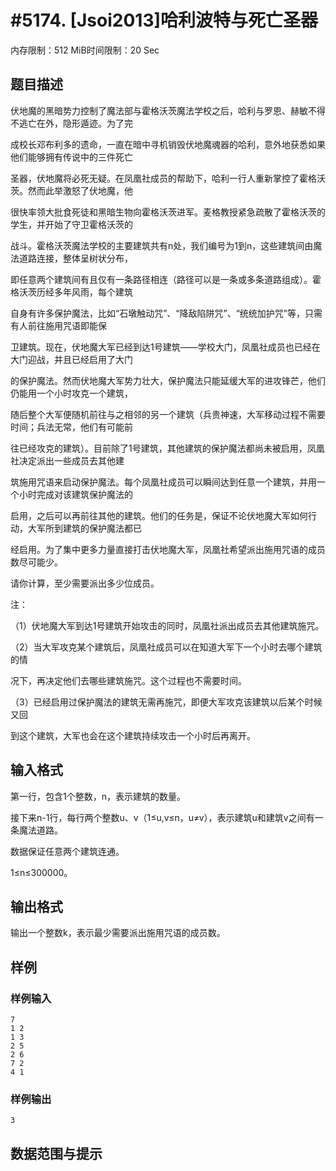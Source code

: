 # #5174. [Jsoi2013]哈利波特与死亡圣器

内存限制：512 MiB时间限制：20 Sec

## 题目描述

伏地魔的黑暗势力控制了魔法部与霍格沃茨魔法学校之后，哈利与罗恩、赫敏不得不逃亡在外，隐形遁迹。为了完

成校长邓布利多的遗命，一直在暗中寻机销毁伏地魔魂器的哈利，意外地获悉如果他们能够拥有传说中的三件死亡

圣器，伏地魔将必死无疑。在凤凰社成员的帮助下，哈利一行人重新掌控了霍格沃茨。然而此举激怒了伏地魔，他

很快率领大批食死徒和黑暗生物向霍格沃茨进军。麦格教授紧急疏散了霍格沃茨的学生，并开始了守卫霍格沃茨的

战斗。霍格沃茨魔法学校的主要建筑共有n处，我们编号为1到n，这些建筑间由魔法道路连接，整体呈树状分布，

即任意两个建筑间有且仅有一条路径相连（路径可以是一条或多条道路组成）。霍格沃茨历经多年风雨，每个建筑

自身有许多保护魔法，比如&ldquo;石墩触动咒&rdquo;、&ldquo;降敌陷阱咒&rdquo;、&ldquo;统统加护咒&rdquo;等，只需有人前往施用咒语即能保

卫建筑。现在，伏地魔大军已经到达1号建筑&mdash;&mdash;学校大门，凤凰社成员也已经在大门迎战，并且已经启用了大门

的保护魔法。然而伏地魔大军势力壮大，保护魔法只能延缓大军的进攻锋芒，他们仍能用一个小时攻克一个建筑，

随后整个大军便随机前往与之相邻的另一个建筑（兵贵神速，大军移动过程不需要时间；兵法无常，他们有可能前

往已经攻克的建筑）。目前除了1号建筑，其他建筑的保护魔法都尚未被启用，凤凰社决定派出一些成员去其他建

筑施用咒语来启动保护魔法。每个凤凰社成员可以瞬间达到任意一个建筑，并用一个小时完成对该建筑保护魔法的

启用，之后可以再前往其他的建筑。他们的任务是，保证不论伏地魔大军如何行动，大军所到建筑的保护魔法都已

经启用。为了集中更多力量直接打击伏地魔大军，凤凰社希望派出施用咒语的成员数尽可能少。

请你计算，至少需要派出多少位成员。

注：

（1）伏地魔大军到达1号建筑开始攻击的同时，凤凰社派出成员去其他建筑施咒。

（2）当大军攻克某个建筑后，凤凰社成员可以在知道大军下一个小时去哪个建筑的情

况下，再决定他们去哪些建筑施咒。这个过程也不需要时间。

（3）已经启用过保护魔法的建筑无需再施咒，即便大军攻克该建筑以后某个时候又回

到这个建筑，大军也会在这个建筑持续攻击一个小时后再离开。

## 输入格式

第一行，包含1个整数，n，表示建筑的数量。

接下来n-1行，每行两个整数u、v（1&le;u,v&le;n，u&ne;v），表示建筑u和建筑v之间有一条魔法道路。

数据保证任意两个建筑连通。

1&le;n&le;300000。

## 输出格式

输出一个整数k，表示最少需要派出施用咒语的成员数。

## 样例

### 样例输入

    
    7
    1 2
    1 3
    2 5
    2 6
    7 2
    4 1
    
    

### 样例输出

    
    3
    

## 数据范围与提示
